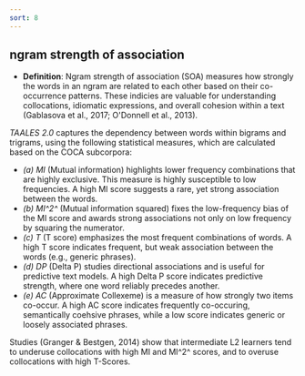 ```yaml
---
sort: 8
---
```


## ngram strength of association
- **Definition**: Ngram strength of association (SOA) measures how strongly the words in an ngram are related to each other based on their co-occurrence patterns. These indicies are valuable for understanding collocations, idiomatic expressions, and overall cohesion within a text (Gablasova et al., 2017; O'Donnell et al., 2013).

*TAALES 2.0* captures the dependency between words within bigrams and trigrams, using the following statistical measures, which are calculated based on the COCA subcorpora:
- *(a) MI* (Mutual information) highlights lower frequency combinations that are highly exclusive. This measure is highly susceptible to low frequencies. A high MI score suggests a rare, yet strong association between the words.
- *(b) MI^2^* (Mutual information squared) fixes the low-frequency bias of the MI score and awards strong associations not only on low frequency by squaring the numerator. 
- *(c) T* (T score) emphasizes the most frequent combinations of words. A high T score indicates frequent, but weak association between the words (e.g., generic phrases).
- *(d) DP* (Delta P) studies directional associations and is useful for predictive text models. A high Delta P score indicates predictive strength, where one word reliably precedes another.
- *(e) AC* (Approximate Collexeme) is a measure of how strongly two items co-occur. A high AC score indicates frequently co-occuring, semantically coehsive phrases, while a low score indicates generic or loosely associated phrases.

Studies (Granger & Bestgen, 2014) show that intermediate L2 learners tend to underuse collocations with high MI and MI^2^ scores, and to overuse collocations with high T-Scores.